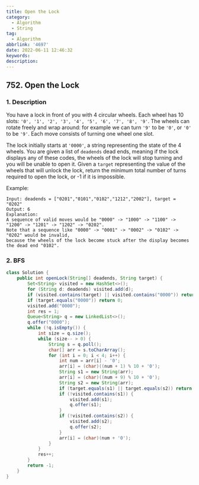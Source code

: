 ```yaml
---
title: Open the Lock
category:
  - Algorithm
  - String
tag:
  - Algorithm
abbrlink: '4697'
date: 2022-06-11 12:46:32
keywords:
description:
---
```


## 752. Open the Lock
### 1. Description
You have a lock in front of you with 4 circular wheels. Each wheel has 10 slots: `'0', '1', '2', '3', '4', '5', '6', '7', '8', '9'`. The wheels can rotate freely and wrap around: for example we can turn `'9'` to be `'0'`, or `'0'` to be `'9'`. Each move consists of turning one wheel one slot.

The lock initially starts at `'0000'`, a string representing the state of the 4 wheels.
You are given a list of `deadends` dead ends, meaning if the lock displays any of these codes, the wheels of the lock will stop turning and you will be unable to open it.
Given a `target` representing the value of the wheels that will unlock the lock, return the minimum total number of turns required to open the lock, or -1 if it is impossible.

Example:
```
Input: deadends = ["0201","0101","0102","1212","2002"], target = "0202"
Output: 6
Explanation: 
A sequence of valid moves would be "0000" -> "1000" -> "1100" -> "1200" -> "1201" -> "1202" -> "0202".
Note that a sequence like "0000" -> "0001" -> "0002" -> "0102" -> "0202" would be invalid,
because the wheels of the lock become stuck after the display becomes the dead end "0102".
```

### 2. BFS
```java
class Solution {
    public int openLock(String[] deadends, String target) {
        Set<String> visited = new HashSet<>();
        for (String d: deadends) visited.add(d);
        if (visited.contains(target) || visited.contains("0000")) return -1;
        if (target.equals("0000")) return 0;
        visited.add("0000");
        int res = 1;
        Queue<String> q = new LinkedList<>();
        q.offer("0000");
        while (!q.isEmpty()) {
            int size = q.size();
            while (size-- > 0) {
                String s = q.poll();
                char[] arr = s.toCharArray();
                for (int i = 0; i < 4; i++) {
                    int num = arr[i] - '0';
                    arr[i] = (char)((num + 1) % 10 + '0');
                    String s1 = new String(arr);
                    arr[i] = (char)((num + 9) % 10 + '0');
                    String s2 = new String(arr);
                    if (target.equals(s1) || target.equals(s2)) return res;
                    if (!visited.contains(s1)) {
                        visited.add(s1);
                        q.offer(s1);
                    }
                    if (!visited.contains(s2)) {
                        visited.add(s2);
                        q.offer(s2);
                    }
                    arr[i] = (char)(num + '0');
                }
            }
            res++;
        }
        return -1;
    }
}
```
